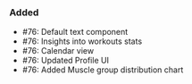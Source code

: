 ### Added

- #76: Default text component
- #76: Insights into workouts stats
- #76: Calendar view
- #76: Updated Profile UI
- #76: Added Muscle group distribution chart
